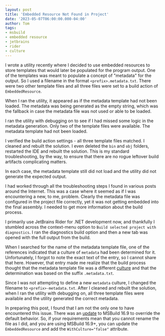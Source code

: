 ```yaml
---
layout: post
title: 'Embedded Resource Not Found in Project'
date: '2023-05-07T06:00:00.000-04:00'
author: Tom
tags:
- msbuild
- embedded resource
- jetbrains
- rider
- culture
---
```

I wrote a utility recently where I decided to use embedded resources to store templates that would later be populated
for the program output. One of the templates was meant to populate a concept of "metadata" for the output. So I used a
filename in the format `<prefix>.metadata.txt`. There were two other template files and all three files were set to a
build action of `EmbeddedResource`.

When I ran the utility, it appeared as if the metadata template had not been loaded. The metadata was being generated as
the empty string, which was the fallback in case the metadata file was not used or able to be loaded.

I ran the utility with debugging on to see if I had missed some logic in the metadata generation. Only two of the
template files were available. The metadata template had not been loaded.

I verified the build action settings - all three template files matched. I cleaned and rebuilt the solution. I even
deleted the `bin` and `obj` folders, restarted the IDE and rebuilt the solution. This is my standard troubleshooting, by
the way, to ensure that there are no rogue leftover build artifacts complicating matters.

In each case, the metadata template still did not load and the utility did not generate the expected output.

I had worked through all the troubleshooting steps I found in various posts around the Internet. This was a case where
it seemed as if I was encountering a new, to me, problem. Clearly the metadata file was configured in the project file
correctly, yet it was not getting embedded into the final assembly. I needed to get more information about the build
process.

I primarily use JetBrains Rider for .NET development now, and thankfully I stumbled across the context-menu option to
`Build selected project with diagnostics`. I ran the diagnostics build option and then a new tab was opened with the
full output from the build.

When I searched for the name of the metadata template file, one of the references indicated that a culture of `metadata`
had been determined for it. Unfortunately, I forgot to note the exact text of the entry, so I cannot share that here.
However, that entry made me realize that the build process thought that the metadata template file was a different
[culture][culture] and that the determination was based on the suffix `.metadata.txt`.

Since I was not attempting to define a new `metadata` culture, I changed the filename to `<prefix>-metadata.txt`. After
I cleaned and rebuilt the solution, when I ran the utility with debugging on, all three template files were available
and the utility generated the correct metadata.

In preparing this post, I found that I am not the only one to have encountered this issue. There was an
[update][attribute] to MSBuild 16.9 to override the default behavior. So, if your requirements mean that you cannot
rename the file as I did, and you are using MSBuild 16.9+, you can update the `EmbeddedResource` and add the
`WithCulture="false"` attribute.

[culture]: https://learn.microsoft.com/en-us/aspnet/core/fundamentals/localization?view=aspnetcore-7.0
[attribute]: https://github.com/dotnet/msbuild/pull/5824